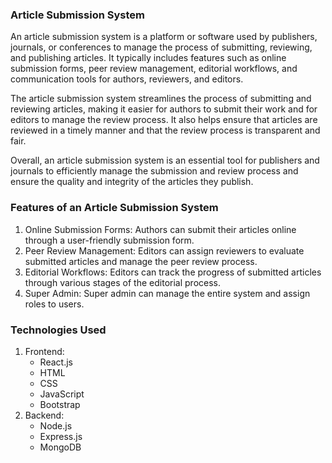 ### Article Submission System

An article submission system is a platform or software used by publishers, journals, or conferences to manage the process of submitting, reviewing, and publishing articles. It typically includes features such as online submission forms, peer review management, editorial workflows, and communication tools for authors, reviewers, and editors.

The article submission system streamlines the process of submitting and reviewing articles, making it easier for authors to submit their work and for editors to manage the review process. It also helps ensure that articles are reviewed in a timely manner and that the review process is transparent and fair.

Overall, an article submission system is an essential tool for publishers and journals to efficiently manage the submission and review process and ensure the quality and integrity of the articles they publish.

### Features of an Article Submission System

1. Online Submission Forms: Authors can submit their articles online through a user-friendly submission form.
2. Peer Review Management: Editors can assign reviewers to evaluate submitted articles and manage the peer review process.
3. Editorial Workflows: Editors can track the progress of submitted articles through various stages of the editorial process.
4. Super Admin: Super admin can manage the entire system and assign roles to users.

### Technologies Used

1. Frontend:
   - React.js
   - HTML
   - CSS
   - JavaScript
   - Bootstrap
2. Backend:
   - Node.js
   - Express.js
   - MongoDB